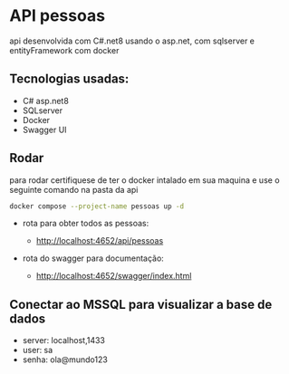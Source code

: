 # API pessoas
api desenvolvida com C#.net8 usando o asp.net, com sqlserver e entityFramework com docker

## Tecnologias usadas:
 - C# asp.net8
 - SQLserver
 - Docker
 - Swagger UI

## Rodar

para rodar certifiquese de ter o docker intalado em sua maquina e use o seguinte comando na pasta da api
```` bash
docker compose --project-name pessoas up -d
````
- rota para obter todos as pessoas:
  - [http://localhost:4652/api/pessoas](http://localhost:4652/api/pessoas)

- rota do swagger para documentação:
    - [http://localhost:4652/swagger/index.html](http://localhost:4652/swagger/index.html)

## Conectar ao MSSQL para visualizar a base de dados
- server: localhost,1433
- user: sa
- senha: ola@mundo123